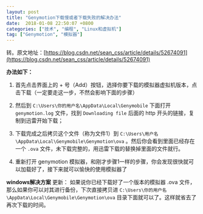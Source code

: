 ```yaml
---
layout: post
title: "Genymotion下载慢或者下载失败的解决办法"
date:  2018-01-08 22:50:07 +0800
categories: ["技术", "编程", "Linux和虚拟机"]
tag: ["Genymotion", "模拟器"]
---
```


转。原文地址：[https://blog.csdn.net/sean_css/article/details/52674091](https://blog.csdn.net/sean_css/article/details/52674091)

**办法如下：**

1. 首先点击界面上的 + 号（Add）按钮，选择你要下载的模拟器虚拟机版本，点击下载（一定要走这一步，不然会影响下面的步骤）

2. 然后到 `C:\Users\你的用户名\AppData\Local\Genymobile` 下面打开 `genymotion.log` 文件，找到 `Downloading file` 后面的 http 开头的链接，复制到迅雷开始下载；

3. 下载完成之后拷贝这个文件（称为文件1）到 `C:\Users\用户名\AppData\Local\Genymobile\Genymotion\ova` 。然后你会看到里面已经存在一个 `.ova` 文件，未下载完整的，用迅雷下载的替换掉里面的文件就行。

4. 重新打开 genymotion 模拟器，和刚才步骤1一样的步骤，你会发现很快就可以加载好了，接下来就可以愉快的使用模拟器了

**windows解决方案**
更新：
如果说你已经下载好了一个版本的模拟器 .ova 文件，那么如果你可以对其进行备份，下次直接拷贝进 `C:\Users\你的用户名 \AppData\Local\Genymobile\Genymotion\ova` 目录下面就可以了。这样就省去了再次下载的时间。
